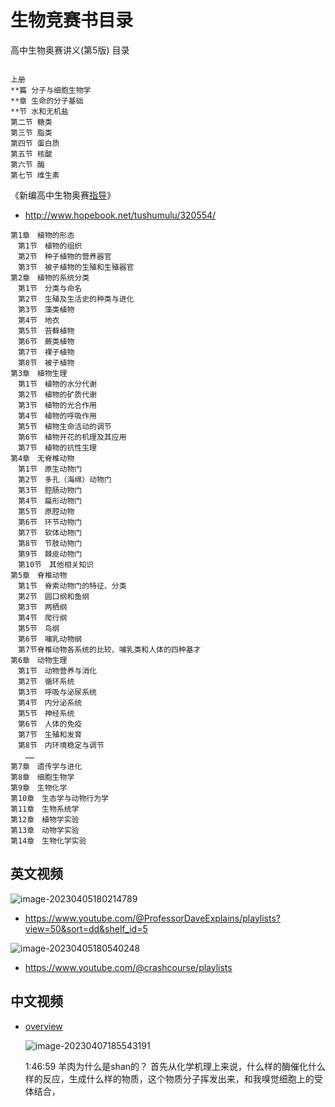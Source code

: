 # 生物竞赛书目录

高中生物奥赛讲义(第5版) 目录

```

上册
**篇 分子与细胞生物学
**章 生命的分子基础
**节 水和无机盐
第二节 糖类
第三节 脂类
第四节 蛋白质
第五节 核酸
第六节 酶
第七节 维生素
```



《新编高中生物奥赛[指导](http://www.hopebook.net/keyword/指导.htm)》

- http://www.hopebook.net/tushumulu/320554/

```
第1章　植物的形态　　　　　　　　　　　
　第1节　植物的组织　　　　　　　　
　第2节　种子植物的营养器官　　　　
　第3节　被子植物的生殖和生殖器官　
第2章　植物的系统分类　　　　　　　　　　
　第1节　分类与命名　　　　　　　　
　第2节　生殖及生活史的种类与进化　
　第3节　藻类植物　　　　　　　　
　第4节　地衣　　　　　　　　　
　第5节　苔藓植物　　　　　　　　　
　第6节　蕨类植物　　　　　　　　　
　第7节　裸子植物　　　　　　　　　
　第8节　被子植物　　　　　　　　
第3章　植物生理　　　
　第1节　植物的水分代谢　　　　　　
　第2节　植物的矿质代谢　　　　　　
　第3节　植物的光合作用　　　　　　
　第4节　植物的呼吸作用　　　　　　
　第5节　植物生命活动的调节　　　　
　第6节　植物开花的机理及其应用　　
　第7节　植物的抗性生理　　　　　　
第4章　无脊椎动物　　　　　　　　　　
　第1节　原生动物门　
　第2节　多孔（海绵）动物门　　　　　　　　　　　
　第3节　腔肠动物门　　　　　　　　　　　　　　
　第4节　扁形动物门　　　　　　　　　　　　　　
　第5节　原腔动物　　　　　　　　　　　　　　　
　第6节　环节动物门　　　　　　　　　　　　　　
　第7节　软体动物门　　　　　　　　　　　　　　
　第8节　节肢动物门　　　　　　　　　　　　　　
　第9节　棘皮动物门　　　　　　　　　　　　　　
　第10节　其他相关知识　　　　　　　　　　　　　
第5章　脊椎动物　　　　　　　　　　　　　　
　第1节　脊索动物门的特征、分类　　　　　　　　　
　第2节　圆口纲和鱼纲　　　　　　　　　　　　　
　第3节　两栖纲　　　　　　　　　　　　　　　　
　第4节　爬行纲　　　　　　　　　　　　　　　　
　第5节　鸟纲　　　　　　　　　　　　　　　　
　第6节　哺乳动物纲　　　　　　　　　　　　　　
　第7节脊椎动物各系统的比较、哺乳类和人体的四种基才
第6章　动物生理　　　　　　　　　　　　　　　　　
　第1节　动物营养与消化　　　　　　　　　　　　
　第2节　循环系统　　　　　　　　　　　　　　　
　第3节　呼吸与泌尿系统　　　　　　
　第4节　内分泌系统　　　　　　　　　　　　　　
　第5节　神经系统　　　　　　　　　　　　　　　
　第6节　人体的免疫　　　　　　　　　　　　　　
　第7节　生殖和发育　　　　　　　　　　　　　　
　第8节　内环境稳定与调节　　　　　　　
　　……
第7章　遗传学与进化
第8章　细胞生物学
第9章　生物化学
第10章　生态学与动物行为学
第11章　生物系统学
第12章　植物学实验
第13章　动物学实验
第14章　生物化学实验
```



## 英文视频

![image-20230405180214789](.\Img\image-20230405180214789.png)

- https://www.youtube.com/@ProfessorDaveExplains/playlists?view=50&sort=dd&shelf_id=5

![image-20230405180540248](.\Img\image-20230405180540248.png)

- https://www.youtube.com/@crashcourse/playlists



## 中文视频

- [overview  ](https://www.youtube.com/watch?v=aK5rQO0p3GM&list=PL2-O_VdLWc7AoUpBxZnWAmc-FZOqdBIuj&index=1&t=4525s)

  ![image-20230407185543191](.\Img\image-20230407185543191.png)

   1:46:59 羊肉为什么是shan的？ 首先从化学机理上来说，什么样的酶催化什么样的反应，生成什么样的物质，这个物质分子挥发出来，和我嗅觉细胞上的受体结合，